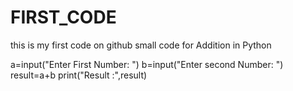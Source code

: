 # FIRST_CODE
this is my first code on github
small code for Addition in Python

a=input("Enter First Number: ")
b=input("Enter second Number: ")
result=a+b
print("Result :",result)

